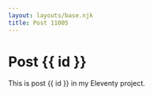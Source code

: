 ```yaml
---
layout: layouts/base.njk
title: Post 11005
---
```


# Post {{ id }}

This is post {{ id }} in my Eleventy project.

